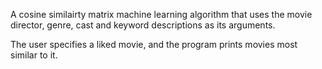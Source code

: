 A cosine similairty matrix machine learning algorithm that uses the movie director, genre, cast and keyword descriptions as its arguments. 

The user specifies a liked movie, and the program prints movies most similar to it.
